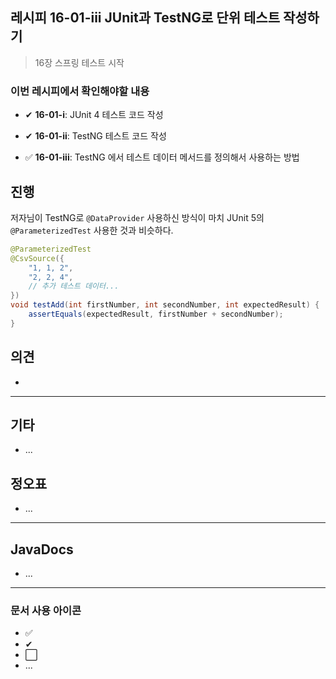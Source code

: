 ## 레시피 16-01-iii JUnit과 TestNG로 단위 테스트 작성하기

> 16장 스프링 테스트 시작

### 이번 레시피에서 확인해야할  내용

* ✔ **16-01-i**: JUnit 4 테스트 코드 작성

* ✔ **16-01-ii**: TestNG 테스트 코드 작성

* ✅ **16-01-iii**: TestNG 에서 테스트 데이터 메서드를 정의해서 사용하는 방법



## 진행

저자님이 TestNG로 `@DataProvider` 사용하신 방식이 마치 JUnit 5의 `@ParameterizedTest` 사용한 것과 비슷하다.

```java
@ParameterizedTest
@CsvSource({
    "1, 1, 2",
    "2, 2, 4",
    // 추가 테스트 데이터...
})
void testAdd(int firstNumber, int secondNumber, int expectedResult) {
    assertEquals(expectedResult, firstNumber + secondNumber);
}

```




## 의견

* 


---

## 기타

* ...



## 정오표

* ...
  


---

## JavaDocs

* ...



---

### 문서 사용 아이콘

* ✅
* ✔
* ⬜
* ...

